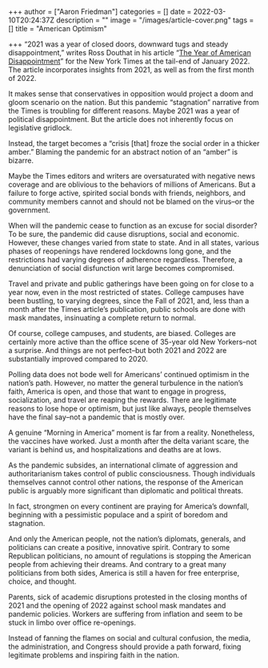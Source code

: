 +++
author = ["Aaron Friedman"]
categories = []
date = 2022-03-10T20:24:37Z
description = ""
image = "/images/article-cover.png"
tags = []
title = "American Optimism"

+++
“2021 was a year of closed doors, downward tugs and steady disappointment,” writes Ross Douthat in his article “[The Year of American Disappointment](https://www.google.com/amp/s/www.nytimes.com/2022/01/26/opinion/biden-covid-american-disappointment.amp.html)” for the New York Times at the tail-end of January 2022. The article incorporates insights from 2021, as well as from the first month of 2022.

It makes sense that conservatives in opposition would project a doom and gloom scenario on the nation. But this pandemic “stagnation” narrative from the Times is troubling for different reasons. Maybe 2021 was a year of political disappointment. But the article does not inherently focus on legislative gridlock.

Instead, the target becomes a “crisis \[that\] froze the social order in a thicker amber.” Blaming the pandemic for an abstract notion of an “amber” is bizarre.

Maybe the Times editors and writers are oversaturated with negative news coverage and are oblivious to the behaviors of millions of Americans. But a failure to forge active, spirited social bonds with friends, neighbors, and community members cannot and should not be blamed on the virus–or the government​.

When will the pandemic cease to function as an excuse for social disorder? To be sure, the pandemic did cause disruptions, social and economic. However, these changes varied from state to state. And in all states, various phases of reopenings have rendered lockdowns long gone, and the restrictions had varying degrees of adherence regardless. Therefore, a denunciation of social disfunction writ large becomes compromised.

Travel and private and public gatherings have been going on for close to a year now, even in the most restricted of states. College campuses have been bustling, to varying degrees, since the Fall of 2021, and, less than a month after the Times article’s publication, public schools are done with mask mandates, insinuating a complete return to normal.

Of course, college campuses, and students, are biased. Colleges are certainly more active than the office scene of 35-year old New Yorkers–not a surprise. And things are not perfect–but both 2021 and 2022 are substantially improved compared to 2020.

Polling data does not bode well for Americans’ continued optimism in the nation’s path. However, no matter the general turbulence in the nation’s faith, America is open, and those that want to engage in progress, socialization, and travel are reaping the rewards. There are legitimate reasons to lose hope or optimism, but just like always, people themselves have the final say–not a pandemic that is mostly over.

A genuine “Morning in America” moment is far from a reality. Nonetheless, the vaccines have worked. Just a month after the delta variant scare, the variant is behind us, and hospitalizations and deaths are at lows.

As the pandemic subsides, an international climate of aggression and authoritarianism takes control of public consciousness. Though individuals themselves cannot control other nations, the response of the American public is arguably more significant than diplomatic and political threats.

In fact, strongmen on every continent are praying for America’s downfall, beginning with a pessimistic populace and a spirit of boredom and stagnation.

And only the American people, not the nation’s diplomats, generals, and politicians can create a positive, innovative spirit. Contrary to some Republican politicians, no amount of regulations is stopping the American people from achieving their dreams. And contrary to a great many politicians from both sides, America is still a haven for free enterprise, choice, and thought.

Parents, sick of academic disruptions protested in the closing months of 2021 and the opening of 2022 against school mask mandates and pandemic policies. Workers are suffering from inflation and seem to be stuck in limbo over office re-openings.

Instead of fanning the flames on social and cultural confusion, the media, the administration, and Congress should provide a path forward, fixing legitimate problems and inspiring faith in the nation.